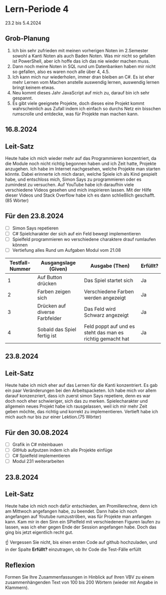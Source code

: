 # Lern-Periode 4

23.2 bis 5.4.2024

## Grob-Planung

1. Ich bin sehr zufrieden mit meinen vorherigen Noten im 2.Semester sowohl a Kanti Noten als auch Baden Noten. Was mir nicht so gefallen ist PowerShell, aber ich hoffe das ich das nie wieder machen muss.
2. Dann noch meine Noten in SQL rund um Datenbanken haben mir nicht so gefallen, also es waren noch alle über 4, 4.5. 
3. Ich kann mich nur wiederholen, immer dran bleiben an C#. Es ist eher mehr Lernen vom Machen anstelle auswendig lernen, auswendig lernen bringt keinem etwas. 
4. Neu kommt dieses Jahr JavaScript auf mich zu, darauf bin ich sehr gespannt. 
5. Es gibt viele geeignete Projekte, doch dieses eine Projekt kommt wahrscheinlich aus Zufall indem ich einfach so durchs Netz ein bisschen rumscrolle und entdecke, was für Projekte man machen kann. 

## 16.8.2024
## Leit-Satz

Heute habe ich mich wieder mehr auf das Programmieren konzentriert, da die Module noch nicht richtig begonnen haben und ich Zeit hatte, Projekte anzugehen. Ich habe im Internet nachgesehen, welche Projekte man starten könnte. Dabei erinnerte ich mich daran, welche Spiele ich als Kind gespielt habe, und entschloss mich, Simon Says zu programmieren oder es zumindest zu versuchen. Auf YouTube habe ich daraufhin viele verschiedene Videos gesehen und mich inspirieren lassen. Mit der Hilfe dieser Videos und Stack Overflow habe ich es dann schließlich geschafft.(85 Wörter)

## Für den 23.8.2024

- [ ] Simon Says repetieren
- [ ] C# Spielcharakter der sich auf ein Feld bewegt implementieren
- [ ] Spielfeld programmieren wo verschiedene charaktere drauf rumlaufen können
- [ ] Vertiefung alles Rund um Aufgaben Modul vom 21.08

| Testfall-Nummer | Ausgangslage (Given) | Ausgabe (Then) | Erfüllt? |
| --------------- | -------------------- |  --------------| -------- |
| 1               |  Auf Button drücken  | Das Spiel startet sich|  Ja      |
| 2               |  Farben zeigen sich  | Verschiedene Farben werden angezeigt | Ja        |
| 3               | Drücken auf diverse Farbfelder | Das Feld wird Schwarz angezeigt | Ja |
| 4               | Sobald das Spiel fertig ist | Feld poppt auf und es steht das man es richtig gemacht hat | Ja |

## 23.8.2024
## Leit-Satz

Heute habe ich mich eher auf das Lernen für die Kanti konzentriert. Es gab ein paar Veränderungen bei den Arbeitspacketen. Ich habe mich vor allem darauf konzenzriert, dass ich zuerst simon Says repetiere, denn es war doch noch eher schwieriger, sich das zu merken. Spielecharakter und allgemein neues Projekt habe ich rausgelassen, weil ich mir mehr Zeit geben möchte, das richtig und korrekt zu implementieren. Vertieft habe ich mich auch nur bis zur einer Lektion.(75 Wörter)

## Für den 30.08.2024

- [ ] Grafik in C# miteinbauen
- [ ] GitHub aufputzen indem ich alle Projekte einfüge
- [ ] C# Spielfeld implementieren
- [ ] Modul 231 weiterarbeiten

## 23.8.2024
## Leit-Satz

Heute habe ich mich noch dafür entschieden, am Promillerechne, denn ich am Mittwoch angefangen habe, zu beendet. Dann habe ich noch angefangen auf Youtube rumzuströben, was für Projekte man anfangen kann. Kam mir in den Sinn ein SPielfeld mit verschiedenen Figuren laufen zu lassen, was ich eher gegen Ende der Session angefangen habe. Doch das ging bis jetzt eigentlich recht gut. 





☝️ Vergessen Sie nicht, bis einen ersten Code auf github hochzuladen, und in der Spalte **Erfüllt?** einzutragen, ob Ihr Code die Test-Fälle erfüllt



## Reflexion

Formen Sie Ihre Zusammenfassungen in Hinblick auf Ihren VBV zu einem zusammenhängenden Text von 100 bis 200 Wörtern (wieder mit Angabe in Klammern).
